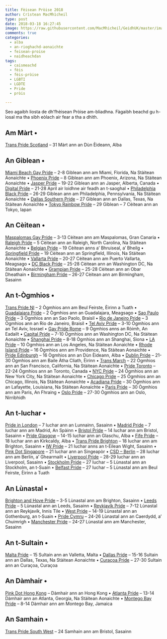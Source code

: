 ```yaml
---
title: Fèisean Pròise 2018
author: Crìstean MacMhìcheil
type: post
date: 2018-03-18 16:27:45
image: https://raw.githubusercontent.com/MacMhicheil/GeidhUK/master/images/2018-03-18-feisean-proise-2018.jpg
comments: true
categories:
  - alba
  - an-rioghachd-aonaichte
  - feisean-proise
  - naidheachdan
tags:
  - caismeachd
  - fèis
  - fèis-pròise
  - LGBTI
  - LGDTE
  - Pride
  - pròis

---
```

 Seo agaibh liosta de dh&#8217;fhèisean Pròise am-bliadhna. Fàgaibh beachd gu h-ìosal ma tha sibh eòlach air fear a tha a dhìth.

 <!--more-->

## **Am Màrt** •

[Trans Pride Scotland][1] – 31 Màrt ann an Dùn Èideann, Alba

## **An Giblean** •

[Miami Beach Gay Pride][2] – 2-8 Giblean ann am Miami, Florida, Na Stàitean Aonaichte • [Phoenix Pride][3] – 8 Giblean ann am Phoenix, Arizona, Na Stàitean Aonaichte • [Jasper Pride][4] – 19-22 Giblean ann an Jasper, Alberta, Canada • [Digital Pride][5] – 21-28 April air loidhne air feadh an t-saoghal • [Philadelphia Black Pride][6] – 26-29 Giblean ann am Philadelphia, Pennsylvania, Na Stàitean Aonaichte • [Dallas Southern Pride][7] – 27 Giblean ann an Dallas, Texas, Na Stàitean Aonaichte • [Tokyo Rainbow Pride][8] – 29 Giblean &#8211; 7 Cèitean ann an Tokyo, Iapan

## **An Cèitean** •

[Maspalomas Gay Pride][9] – 3-13 Cèitean ann am Maspalomas, Gran Canaria • [Raleigh Pride][10] – 5 Cèitean ann an Raleigh, North Carolina, Na Stàitean Aonaichte • [Belgian Pride][11] – 19 Cèitean anns a&#8217; Bhruiseal, a&#8217; Bheilg • [Springfield Pride][12] – 19 Cèitean ann an Springfield, Illinois, Na Stàitean Aonaichte • [Vallarta Pride][13] – 20-27 Cèitean ann am Puerto Vallarta, Meagsago • [DC Black Pride][14] – 25-28 Cèitean ann an Washington DC, Na Stàitean Aonaichte • [Grampian Pride][15] – 25-28 Cèitean ann an Obar Dheathain • [Birmingham Pride][16] – 26-27 Cèitean ann am Birmingham, Sasainn

## **An t-Ògmhios** •

[Trans Pride NI][17] – 2 Ògmhios ann am Beul Feirste, Èirinn a Tuath • [Guadalajara Pride][18] – 2 Ògmhios ann an Guadalajara, Meagsago • [Sao Paulo Pride][19] – 3 Ògmhios ann an Sao Paolo, Braisil • [Rio de Janeiro Pride][20] – 3 Ògmhios ann an Rio de Janeiro, Braisil • [Tel Aviv Pride][21] – 3-10 Ògmhios ann an Tel Aviv, Iosrael • [Gay Pride Rome][22] – 9 Ògmhios anns an Ròimh, An Eadailt • [Capital Pride][23] – 7-10 Ògmhios ann an Washington DC, Na Stàitean Aonaichte • [Shanghai Pride][24] – 8-18 Ògmhios ann an Shanghai, Sìona • [LA Pride][25] – 10 Ògmhios ann an Los Angeles, Na Stàitean Aonaichte • [Rhode Island Pride][26] – 16 Ògmhios ann am Providence, Na Stàitean Aonaichte • [Pride Edinburgh][27] – 16 Ògmhios ann an Dùn Èideann, Alba • [Dublin Pride][28] – 21-30 Ògmhios ann am Baile Àtha Cliath, Èirinn • [Trans March][29] – 22 Ògmhios ann an San Francisco, California, Na Stàitean Aonaichte • [Pride Toronto][30] – 22-24 Ògmhios ann an Toronto, Canada • [NYC Pride][31] – 24 Ògmhios ann an New York City, Na Stàitean Aonaichte • [Chicago Pride][32] – 25 Ògmhios ann an Chicago, Illinois, Na Stàitean Aonaichte • [Acadiana Pride][33] – 30 Ògmhios ann an Lafayette, Louisiana, Na Stàitean Aonaichte • [Paris Pride][34] – 30 Ògmhios ann am Paris, An Fhraing • [Oslo Pride][35] – 27-30 Ògmhios ann an Oslo, Nirribhidh

## An t-Iuchar •

[Pride in London][36] – 7 Iuchar ann an Lunnainn, Sasainn • [Madrid Pride][37] – 7 Iuchar ann am Madrid, An Spàinn • [Bristol Pride][38] – 14 Iuchar ann am Bristol, Sasainn • [Pride Glasgow][39] – 14-15 Iuchar ann an Glaschu, Alba • [Fife Pride][40] – 18 Iuchar ann an Kirkcaldy, Alba • [Trans Pride Brighton][41] – 18 Iuchar ann am Brighton, Sasainn • [IW Pride][42] – 21 Iuchar anns an t-Eilean Wight, Sasainn • [Pink Dot Singapore][43] – 21 Iuchar ann an Singeapòr • [CSD – Berlin][44] – 28 Iuchar ann am Berlin, a&#8217; Ghearmailt • [Liverpool Pride][45] – 28-29 Iuchar ann an Liverpool, Sasainn • [Stockholm Pride][46] – 27 Iuchar &#8211; 5 Lùnastal ann an Stockholm, an t-Suain • [Belfast Pride][46] – 27 Iuchar &#8211; 5 Lùnastal ann am Beul Feirste, Èirinn a Tuath

## An Lùnastal •

[Brighton and Hove Pride][47] – 3-5 Lùnastal ann am Brighton, Sasainn • [Leeds Pride][48] – 5 Lùnastal ann an Leeds, Sasainn • [Reykjavík Pride][49] – 7-12 Lùnastal ann an Reykjavík, Innis Tìle • [West Pride][46] – 14-19 Lùnastal ann an Gothenburg, an t-Suain • [Pride Cymru][50] – 24-26 Lùnastal ann an Caerdydd, a&#8217; Chuimrigh • [Manchester Pride][16] – 24-27 Lùnastal ann am Manchester, Sasainn

## **An t-Sultain** •

[Malta Pride][51] – 15 Sultain ann an Valletta, Malta • [Dallas Pride][52] – 15-16 Sultain ann an Dallas, Texas, Na Stàitean Aonaichte • [Curaçoa Pride][53] – 27-30 Sultain ann an Curaçoa, Curaçoa

## An Dàmhair •

[Pink Dot Hong Kong][54] – Dàmhair ann an Hong Kong • [Atlanta Pride][55] – 13-14 Dàmhair ann an Atlanta, Georgia, Na Stàitean Aonaichte • [Montego Bay Pride][56] – 8-14 Dàmhair ann am Montego Bay, Jamaica

## An Samhain •

[Trans Pride South West][57] – 24 Samhain ann am Bristol, Sasainn

 [1]: http://www.transpridescotland.org/
 [2]: http://www.miamibeachgaypride.com/
 [3]: https://phoenixpride.org/
 [4]: http://jasperpride.ca/
 [5]: https://www.gaystarnews.com/digitalpride/
 [6]: http://www.phillyblackpride.org/
 [7]: http://www.dallassouthernpride.com/
 [8]: https://tokyorainbowpride.com/
 [9]: https://www.gaypridemaspalomas.com/
 [10]: https://www.outraleigh.org/
 [11]: https://www.pride.be/
 [12]: http://www.springfieldpride.org/
 [13]: http://vallartapride.com/en/home/
 [14]: http://www.dcblackpride.org/
 [15]: http://www.grampianpride.org/
 [16]: http://www.birminghampride.com/
 [17]: https://transprideni.wordpress.com
 [18]: https://www.facebook.com/guadalajaraprideoficial/
 [19]: http://paradasp.org.br/
 [20]: https://www.facebook.com/ParadaDoOrgulhoLgbtDoRioDeJaneiro/
 [21]: https://www.facebook.com/tlvpride/
 [22]: https://www.romapride.it/
 [23]: http://www.capitalpride.org/
 [24]: http://www.shpride.com/?lang=en
 [25]: https://www.lapride.org/
 [26]: https://www.prideri.org/
 [27]: http://prideedinburgh.org.uk/
 [28]: http://dublinpride.ie
 [29]: http://www.transmarch.org
 [30]: http://www.pridetoronto.com/
 [31]: https://www.nycpride.org/
 [32]: https://www.facebook.com/ChicagoPrideCom/
 [33]: https://www.facebook.com/AcadianaPRIDE/
 [34]: https://www.gaypride.fr/
 [35]: https://www.oslopride.no/
 [36]: https://prideinlondon.org/
 [37]: https://www.gomadridpride.com/madrid-orgullo-2018/
 [38]: http://bristolpride.co.uk/
 [39]: http://www.pride.scot/
 [40]: https://fifepride.wordpress.com
 [41]: https://transpridebrighton.org
 [42]: https://www.iwpride.org/
 [43]: http://www.pinkdot.sg/
 [44]: http://csd-berlin.de/
 [45]: https://www.facebook.com/LiverpoolPride/
 [46]: http://europride2018.com/
 [47]: https://www.brighton-pride.org/
 [48]: http://www.leedspride.com/
 [49]: http://hinsegindagar.is/en/
 [50]: http://www.pridecymru.co.uk/
 [51]: http://www.maltapride.org/
 [52]: https://dallaspride.org/
 [53]: http://www.curacaopride.com/
 [54]: https://www.facebook.com/pinkdothk/
 [55]: http://atlantapride.org/
 [56]: https://www.facebook.com/MoBayPride/
 [57]: http://transpridesw.webs.com
